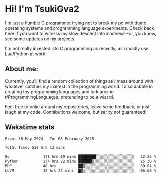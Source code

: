 # Hi! I'm TsukiGva2

I'm just a humble C programmer trying not to break my pc with dumb operating systems and programming language experiments. Check back here if you want to witness my slow descent into madness—or, you know, see some updates on my projects.

I'm not really invested into C programming as recently, as i mostly use Lua/Python at work.

## About me:

Currently, you'll find a random collection of things as I mess around with whatever catches my interest in the programming world. I also dabble in creating toy programming languages and lurk around r/ProgrammingLanguages, pretending to be a wizard.

Feel free to poke around my repositories, leave some feedback, or just laugh at my code. Contributions welcome, but sanity not guaranteed!

## Wakatime stats
<!--START_SECTION:waka-->

```txt
From: 30 May 2024 - To: 08 February 2025

Total Time: 519 hrs 13 mins

Go               171 hrs 19 mins ████████░░░░░░░░░░░░░░░░░   32.26 %
Python           134 hrs 22 mins ██████▒░░░░░░░░░░░░░░░░░░   25.30 %
PHP              48 hrs          ██▒░░░░░░░░░░░░░░░░░░░░░░   09.04 %
LLVM             35 hrs 22 mins  █▓░░░░░░░░░░░░░░░░░░░░░░░   06.66 %
```

<!--END_SECTION:waka-->
